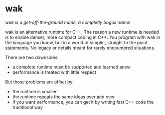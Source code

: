 # wak

*wak is a get-off-the-ground name, a completly bogus name!*

wak is an alternative runtime for C++.  The reason a new runtime
is needed is to enable denser, more compact coding in C++.  You
program with wak in the language you know, but in a world of
simpler, straight to the point statements.  No legacy or 
details meant for rarely encountered situations.

There are two downsides:
- a complete runtime must be supported and learned anew
- performance is treated with little respect

But those problems are offset by:
- the runtime is smaller
- the runtime repeats the same ideas over and over
- if you want performance, you can get it by writing fast C++ 
  code the traditional way